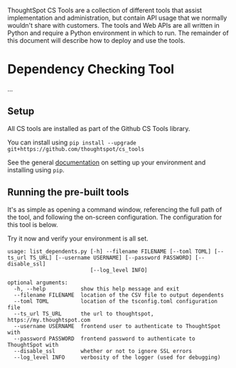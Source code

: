 ThoughtSpot CS Tools are a collection of different tools that assist implementation and
administration, but contain API usage that we normally wouldn't share with customers.
The tools and Web APIs are all written in Python and require a Python environment in
which to run.  The remainder of this document will describe how to deploy and use the
tools.

# Dependency Checking Tool

...

## Setup

All CS tools are installed as part of the Github CS Tools library.

You can install using `pip install --upgrade git+https://github.com/thoughtspot/cs_tools`

See the general [documentation][1] on setting up your environment and installing using
`pip`.

## Running the pre-built tools

It's as simple as opening a command window, referencing the full path of the tool, and
following the on-screen configuration. The configuration for this tool is below.

Try it now and verify your environment is all set.

~~~
usage: list_dependents.py [-h] --filename FILENAME [--toml TOML] [--ts_url TS_URL] [--username USERNAME] [--password PASSWORD] [--disable_ssl]
                          [--log_level INFO]

optional arguments:
  -h, --help           show this help message and exit
  --filename FILENAME  location of the CSV file to output dependents
  --toml TOML          location of the tsconfig.toml configuration file
  --ts_url TS_URL      the url to thoughtspot, https://my.thoughtspot.com
  --username USERNAME  frontend user to authenticate to ThoughtSpot with
  --password PASSWORD  frontend password to authenticate to ThoughtSpot with
  --disable_ssl        whether or not to ignore SSL errors
  --log_level INFO     verbosity of the logger (used for debugging)
~~~ 

[1]: https://github.com/thoughtspot/community-tools/tree/master/python_tools
